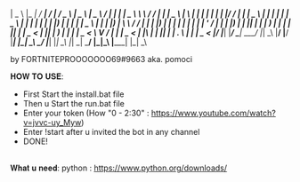  |  _ \  |_ _| / ___|   / ___|  / _ \  |  _ \  |  _ \    / ___|  | ____| |  _ \  \ \   / / | ____| |  _ \    | \ | | | | | | | |/ / | ____| |  _ \ 
 | | | |  | |  \___ \  | |     | | | | | |_) | | | | |   \___ \  |  _|   | |_) |  \ \ / /  |  _|   | |_) |   |  \| | | | | | | ' /  |  _|   | |_) |
 | |_| |  | |   ___) | | |___  | |_| | |  _ <  | |_| |    ___) | | |___  |  _ <    \ V /   | |___  |  _ <    | |\  | | |_| | | . \  | |___  |  _ < 
 |____/  |___| |____/   \____|  \___/  |_| \_\ |____/    |____/  |_____| |_| \_\    \_/    |_____| |_| \_\   |_| \_|  \___/  |_|\_\ |_____| |_| \_\
                                                                                                                                                   
by FORTNITEPROOOOOOO69#9663 aka. pomoci


𝐇𝐎𝐖 𝐓𝐎 𝐔𝐒𝐄:
  - First Start the install.bat file
  - Then u Start the run.bat file
  - Enter your token (How "0 - 2:30" : https://www.youtube.com/watch?v=jvvc-uy_Myw)
  - Enter !start after u invited the bot in any channel
  - DONE!
                                                                            
                                                                              
 
 𝐖𝐡𝐚𝐭 𝐮 𝐧𝐞𝐞𝐝:
 python : https://www.python.org/downloads/
 
 
 
 
 
